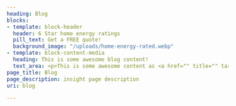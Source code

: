 ```yaml
---
heading: Blog
blocks:
- template: block-header
  header: 6 Star home energy ratings
  pill_text: Get a FREE quote!
  background_image: "/uploads/home-energy-rated.webp"
- template: block-content-media
  heading: This is some awesome blog content!
  text_area: <p>This is some awesome content as <a href="" title="" target="_blank">well</a>!</p>
page_title: Blog
page_description: insight page description
uri: blog

---
```

